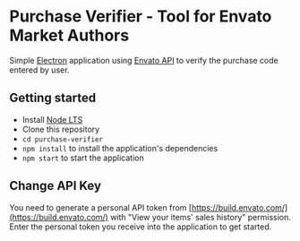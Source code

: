 # Purchase Verifier - Tool for Envato Market Authors

Simple [Electron](https://electron.atom.io) application using [Envato API](https://build.envato.com/) to verify the purchase code entered by user.

## Getting started

- Install [Node LTS](https://nodejs.org)
- Clone this repository
- `cd purchase-verifier`
- `npm install` to install the application's dependencies
- `npm start` to start the application

## Change API Key

You need to generate a personal API token from [https://build.envato.com/](https://build.envato.com/) with "View your items' sales history" permission. Enter the personal token you receive into the application to get started.
